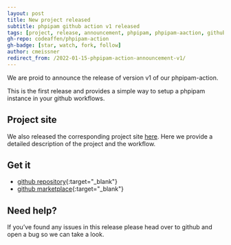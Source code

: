 ```yaml
---
layout: post
title: New project released
subtitle: phpipam github action v1 released
tags: [project, release, announcement, phpipam, phpipam-aaction, github-action, workflow, continuous-integration, testting]
gh-repo: codeaffen/phpipam-action
gh-badge: [star, watch, fork, follow]
author: cmeissner
redirect_from: /2022-01-15-phpipam-action-announcement-v1/
---
```


We are proid to announce the release of version v1 of our phpipam-action.

This is the first release and provides a simple way to setup a phpipam instance in your github workflows.

## Project site

We also released the corresponding project site [here](https://codeaffen.org/projects/phpipam-action/). Here we provide a detailed description of the project and the workflow.

## Get it

* [github repository](https://github.com/codeaffen/phpipam-action){:target="_blank"}
* [github marketplace](https://github.com/marketplace/actions/phpipam-action){:target="_blank"}

## Need help?

If you’ve found any issues in this release please head over to github and open a bug so we can take a look.
